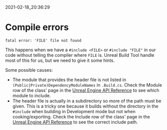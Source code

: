 2021-02-18_20:36:29

# Compile errors

```
fatal error: 'FILE' file not found
```

This happens when we have a `#include <FILE>` or `#include "FILE"` in our code without telling the compiler where `FILE` is.
Unreal Build Tool handle most of this for us, but we need to give it some hints.

Some possible causes:
- The module that provides the header file is not listed in `(Public|Private)DependencyModuleNames` in `.Build.cs`. Check the Module row of the class' page in the [Unreal Engine API Reference](https://docs.unrealengine.com/en-US/API/index.html) to see which module to include.
- The header file is actually in a subdirectory so more of the path must be given. This is a tricky one because it builds without the directory in the `#include` when building in Development mode but not when cooking/exporting. Check the Include row of the class' page in the [Unreal Engine API Reference](https://docs.unrealengine.com/en-US/API/index.html) to see the correct include path.